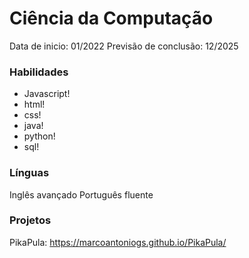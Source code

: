 # Ciência da Computação
Data de inicio: 01/2022
Previsão de conclusão: 12/2025
 
### Habilidades
- Javascript!
- html!
- css!
- java!
- python! 
- sql!

### Línguas 
Inglês avançado
Português fluente

### Projetos 
PikaPula: https://marcoantoniogs.github.io/PikaPula/


